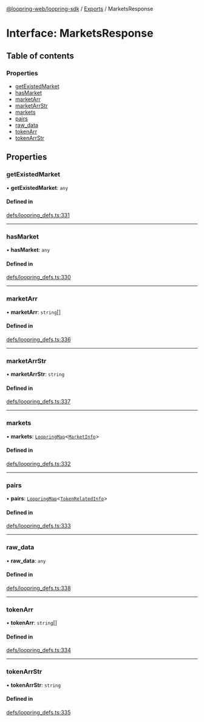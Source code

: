 [@loopring-web/loopring-sdk](../README.md) / [Exports](../modules.md) / MarketsResponse

# Interface: MarketsResponse

## Table of contents

### Properties

- [getExistedMarket](MarketsResponse.md#getexistedmarket)
- [hasMarket](MarketsResponse.md#hasmarket)
- [marketArr](MarketsResponse.md#marketarr)
- [marketArrStr](MarketsResponse.md#marketarrstr)
- [markets](MarketsResponse.md#markets)
- [pairs](MarketsResponse.md#pairs)
- [raw\_data](MarketsResponse.md#raw_data)
- [tokenArr](MarketsResponse.md#tokenarr)
- [tokenArrStr](MarketsResponse.md#tokenarrstr)

## Properties

### getExistedMarket

• **getExistedMarket**: `any`

#### Defined in

[defs/loopring_defs.ts:331](https://github.com/Loopring/loopring_sdk/blob/c031084/src/defs/loopring_defs.ts#L331)

___

### hasMarket

• **hasMarket**: `any`

#### Defined in

[defs/loopring_defs.ts:330](https://github.com/Loopring/loopring_sdk/blob/c031084/src/defs/loopring_defs.ts#L330)

___

### marketArr

• **marketArr**: `string`[]

#### Defined in

[defs/loopring_defs.ts:336](https://github.com/Loopring/loopring_sdk/blob/c031084/src/defs/loopring_defs.ts#L336)

___

### marketArrStr

• **marketArrStr**: `string`

#### Defined in

[defs/loopring_defs.ts:337](https://github.com/Loopring/loopring_sdk/blob/c031084/src/defs/loopring_defs.ts#L337)

___

### markets

• **markets**: [`LoopringMap`](LoopringMap.md)<[`MarketInfo`](MarketInfo.md)\>

#### Defined in

[defs/loopring_defs.ts:332](https://github.com/Loopring/loopring_sdk/blob/c031084/src/defs/loopring_defs.ts#L332)

___

### pairs

• **pairs**: [`LoopringMap`](LoopringMap.md)<[`TokenRelatedInfo`](TokenRelatedInfo.md)\>

#### Defined in

[defs/loopring_defs.ts:333](https://github.com/Loopring/loopring_sdk/blob/c031084/src/defs/loopring_defs.ts#L333)

___

### raw\_data

• **raw\_data**: `any`

#### Defined in

[defs/loopring_defs.ts:338](https://github.com/Loopring/loopring_sdk/blob/c031084/src/defs/loopring_defs.ts#L338)

___

### tokenArr

• **tokenArr**: `string`[]

#### Defined in

[defs/loopring_defs.ts:334](https://github.com/Loopring/loopring_sdk/blob/c031084/src/defs/loopring_defs.ts#L334)

___

### tokenArrStr

• **tokenArrStr**: `string`

#### Defined in

[defs/loopring_defs.ts:335](https://github.com/Loopring/loopring_sdk/blob/c031084/src/defs/loopring_defs.ts#L335)
